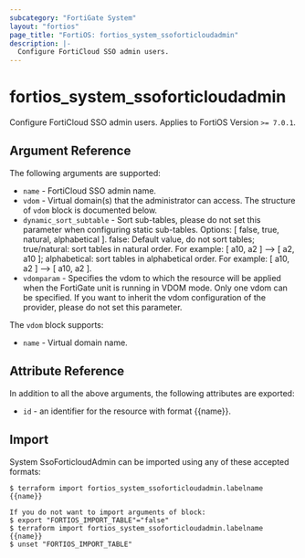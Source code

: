 ```yaml
---
subcategory: "FortiGate System"
layout: "fortios"
page_title: "FortiOS: fortios_system_ssoforticloudadmin"
description: |-
  Configure FortiCloud SSO admin users.
---
```


# fortios_system_ssoforticloudadmin
Configure FortiCloud SSO admin users. Applies to FortiOS Version `>= 7.0.1`.

## Argument Reference

The following arguments are supported:

* `name` - FortiCloud SSO admin name.
* `vdom` - Virtual domain(s) that the administrator can access. The structure of `vdom` block is documented below.
* `dynamic_sort_subtable` - Sort sub-tables, please do not set this parameter when configuring static sub-tables. Options: [ false, true, natural, alphabetical ]. false: Default value, do not sort tables; true/natural: sort tables in natural order. For example: [ a10, a2 ] --> [ a2, a10 ]; alphabetical: sort tables in alphabetical order. For example: [ a10, a2 ] --> [ a10, a2 ].
* `vdomparam` - Specifies the vdom to which the resource will be applied when the FortiGate unit is running in VDOM mode. Only one vdom can be specified. If you want to inherit the vdom configuration of the provider, please do not set this parameter.

The `vdom` block supports:

* `name` - Virtual domain name.


## Attribute Reference

In addition to all the above arguments, the following attributes are exported:
* `id` - an identifier for the resource with format {{name}}.

## Import

System SsoForticloudAdmin can be imported using any of these accepted formats:
```
$ terraform import fortios_system_ssoforticloudadmin.labelname {{name}}

If you do not want to import arguments of block:
$ export "FORTIOS_IMPORT_TABLE"="false"
$ terraform import fortios_system_ssoforticloudadmin.labelname {{name}}
$ unset "FORTIOS_IMPORT_TABLE"
```
